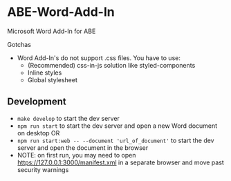 # ABE-Word-Add-In
Microsoft Word Add-In for ABE

Gotchas
 - Word Add-In's do not support .css files. You have to use:
    - (Recommended) css-in-js solution like styled-components
    - Inline styles
    - Global stylesheet


## Development

 - `make develop` to start the dev server
 - `npm run start` to start the dev server and open a new Word document on desktop OR 
 - `npm run start:web -- --document 'url_of_document'` to start the dev server and open the document in the browser
 - NOTE: on first run, you may need to open https://127.0.0.1:3000/manifest.xml in a separate browser and move past security warnings


